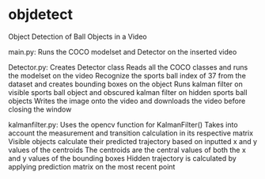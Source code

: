 # objdetect
Object Detection of Ball Objects in a Video

main.py:
Runs the COCO modelset and Detector on the inserted video

Detector.py:
Creates Detector class
Reads all the COCO classes and runs the modelset on the video
Recognize the sports ball index of 37 from the dataset and creates bounding boxes on the object
Runs kalman filter on visible sports ball object and obscured kalman filter on hidden sports ball objects
Writes the image onto the video and downloads the video before closing the window

kalmanfilter.py:
Uses the opencv function for KalmanFilter()
Takes into account the measurement and transition calculation in its respective matrix
Visible objects calculate their predicted trajectory based on inputted x and y values of the centroids
The centroids are the central values of both the x and y values of the bounding boxes
Hidden trajectory is calculated by applying prediction matrix on the most recent point
